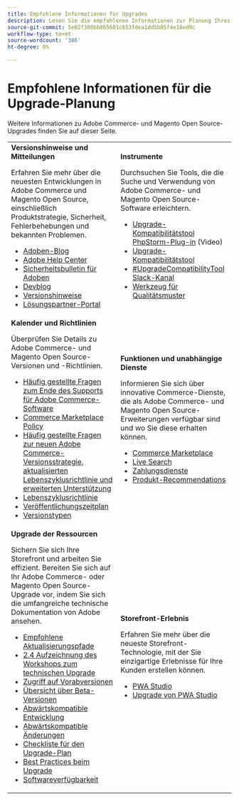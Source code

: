 ```yaml
---
title: Empfohlene Informationen für Upgrades
description: Lesen Sie die empfohlenen Informationen zur Planung Ihres Adobe Commerce-Upgrades.
source-git-commit: 5e02f300bb0b5601c653fdea1dd5b85f4e18ed9c
workflow-type: tm+mt
source-wordcount: '386'
ht-degree: 0%

---
```



# Empfohlene Informationen für die Upgrade-Planung

Weitere Informationen zu Adobe Commerce- und Magento Open Source-Upgrades finden Sie auf dieser Seite.

<table>
  <tbody>
    <tr>
      <td><strong>Versionshinweise und Mitteilungen</strong>
        <p>Erfahren Sie mehr über die neuesten Entwicklungen in Adobe Commerce und Magento Open Source, einschließlich Produktstrategie, Sicherheit, Fehlerbehebungen und bekannten Problemen.</p>
          <ul>
            <li><a href="https://blog.adobe.com/">Adoben-Blog</a></li>
            <li><a href="https://experienceleague.adobe.com/docs/commerce-knowledge-base/kb/overview.html">Adobe Help Center</a></li>
            <li><a href="https://helpx.adobe.com/security/products/magento/apsb22-12.html">Sicherheitsbulletin für Adoben</a></li>
            <li><a href="https://community.magento.com/t5/Magento-DevBlog/bg-p/devblog">Devblog</a></li>
            <li><a href="https://experienceleague.adobe.com/docs/commerce-operations/release/notes/overview.html">Versionshinweise</a></li>
            <li><a href="https://solutionpartners.adobe.com/solution-partners.html">Lösungspartner-Portal</a></li>
          </ul>
        </td>
      <td><strong>Instrumente</strong>
        <p>Durchsuchen Sie Tools, die die Suche und Verwendung von Adobe Commerce- und Magento Open Source-Software erleichtern.</p>
          <ul>
            <li><a href="https://experienceleague.adobe.com/docs/commerce-learn/tutorials/uct-phpstorm.html">Upgrade-Kompatibilitätstool PhpStorm-Plug-in</a> (Video)</li>
            <li><a href="../upgrade-compatibility-tool/overview.md">Upgrade-Kompatibilitätstool</a></li>
            <li><a href="https://magentocommeng.slack.com/archives/C019Y143U9F">#UpgradeCompatibilityTool Slack-Kanal</a></li>
            <li><a href="../../tools/quality-patches-tool/usage.md">Werkzeug für Qualitätsmuster</a></li>
          </ul>
      </td>
    </tr>
    <tr>
      <td><strong>Kalender und Richtlinien</strong>
        <p>Überprüfen Sie Details zu Adobe Commerce- und Magento Open Source-Versionen und -Richtlinien.</p>
          <ul>
            <li><a href="https://experienceleague.adobe.com/docs/commerce-knowledge-base/kb/faq/adobe-commerce-eos-policy-faq.html">Häufig gestellte Fragen zum Ende des Supports für Adobe Commerce-Software</a></li>
            <li><a href="https://marketplacesupport.magento.com/hc/en-us/articles/4413722432653">Commerce Marketplace Policy</a></li>
            <li><a href="https://experienceleague.adobe.com/docs/commerce-knowledge-base/kb/faq/adobe-commerce-release-strategy-lifecycle-policy.html">Häufig gestellte Fragen zur neuen Adobe Commerce-Versionsstrategie, aktualisierten Lebenszyklusrichtlinie und erweiterten Unterstützung</a></li>
            <li><a href="https://www.adobe.com/content/dam/cc/en/legal/terms/enterprise/pdfs/Adobe-Commerce-Software-Lifecycle-Policy.pdf">Lebenszyklusrichtlinie</a></li>
            <li><a href="../../release/schedule.md">Veröffentlichungszeitplan</a></li>
            <li><a href="../../release/versioning-policy.md">Versionstypen</a></li>
          </ul>
        </td>
      <td><strong>Funktionen und unabhängige Dienste</strong>
        <p>Informieren Sie sich über innovative Commerce-Dienste, die als Adobe Commerce- und Magento Open Source-Erweiterungen verfügbar sind und wo Sie diese erhalten können.</p>
          <ul>
            <li><a href="https://marketplace.magento.com/">Commerce Marketplace</a></li>
            <li><a href="https://marketplace.magento.com/magento-live-search.html">Live Search</a></li>
            <li><a href="https://marketplace.magento.com/magento-payment-services.html">Zahlungsdienste</a></li>
            <li><a href="https://marketplace.magento.com/magento-product-recommendations.html">Produkt-Recommendations</a></li>
          </ul>
      </td>
    </tr>
    <tr>
      <td><strong>Upgrade der Ressourcen</strong>
        <p>Sichern Sie sich Ihre Storefront und arbeiten Sie effizient. Bereiten Sie sich auf Ihr Adobe Commerce- oder Magento Open Source-Upgrade vor, indem Sie sich die umfangreiche technische Dokumentation von Adobe ansehen.</p>
          <ul>
            <li><a href="recommended-upgrade-paths.md">Empfohlene Aktualisierungspfade</a></li>
            <li><a href="https://experienceleague.adobe.com/docs/commerce-learn/tutorials/upgrade-workshop.html?lang=en">2.4 Aufzeichnung des Workshops zum technischen Upgrade</a></li>
            <li><a href="https://experienceleague.adobe.com/docs/commerce-knowledge-base/kb/troubleshooting/miscellaneous/cannot-access-the-latest-magento-commerce-pre-release.html">Zugriff auf Vorabversionen</a></li>
            <li><a href="../../release/beta.md">Übersicht über Beta-Versionen</a></li>
            <li><a href="https://developer.adobe.com/commerce/contributor/guides/code-contributions/backward-compatibility-policy/">Abwärtskompatible Entwicklung</a></li>
            <li><a href="https://developer.adobe.com/commerce/php/development/backward-incompatible-changes/highlights/">Abwärtskompatible Änderungen</a></li>
            <li><a href="../../implementation-playbook/best-practices/maintenance/upgrade-checklist.md">Checkliste für den Upgrade-Plan</a></li>
            <li><a href="../prepare/best-practices.md">Best Practices beim Upgrade</a></li>
            <li><a href="../../release/product-availability.md">Softwareverfügbarkeit</a></li>
          </ul>
      </td>
      <td><strong>Storefront-Erlebnis</strong>
        <p>Erfahren Sie mehr über die neueste Storefront-Technologie, mit der Sie einzigartige Erlebnisse für Ihre Kunden erstellen können.</p>
          <ul>
            <li><a href="https://developer.adobe.com/commerce/pwa-studio/">PWA Studio</a></li>
            <li><a href="https://developer.adobe.com/commerce/pwa-studio/guides/upgrading-versions">Upgrade von PWA Studio</a></li>
          </ul>
      </td>
    </tr>
  </tbody>
</table>
